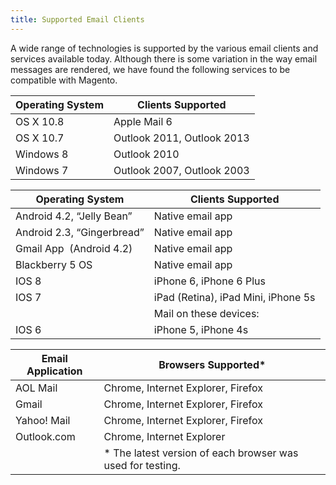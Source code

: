 ```yaml
---
title: Supported Email Clients
---
```


A wide range of technologies is supported by the various email clients and services available today. Although there is some variation in the way email messages are rendered, we have found the following services to be compatible with Magento.

|Operating System|Clients Supported|
|--- |--- |
|OS X 10.8|Apple Mail 6|
|OS X 10.7|Outlook 2011, Outlook 2013|
|Windows 8|Outlook 2010|
|Windows 7|Outlook 2007, Outlook 2003|

|Operating System|Clients Supported|
|--- |--- |
|Android 4.2, “Jelly Bean”|Native email app|
|Android 2.3, “Gingerbread”|Native email app|
|Gmail App  (Android 4.2)|Native email app|
|Blackberry 5 OS|Native email app|
|IOS 8|iPhone 6, iPhone 6 Plus|
|IOS 7|iPad (Retina), iPad Mini, iPhone 5s|
||Mail on these devices:|
|IOS 6|iPhone 5, iPhone 4s|

|Email Application|Browsers Supported*|
|--- |--- |
|AOL Mail|Chrome, Internet Explorer, Firefox|
|Gmail|Chrome, Internet Explorer, Firefox|
|Yahoo! Mail|Chrome, Internet Explorer, Firefox|
|Outlook.com|Chrome, Internet Explorer|
||* The latest version of each browser was used for testing.|
